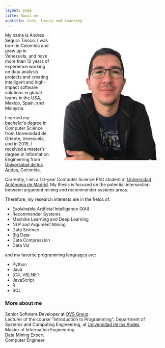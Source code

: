 ```yaml
---
layout: page
title: About me
subtitle: Code, family and teaching
---
```


<div>
    <img alt="Andres Segura Tinoco image" src="https://raw.githubusercontent.com/ansegura7/ansegura7.github.io/master/img/avatar-icon-ast.jpg" style="width:350px; float:right; margin-left:10px; margin-bottom:15px;" >
    <p>My name is Andres Segura Tinoco. I was born in Colombia and grew up in Venezuela, and have more than 12 years of experience working on data analysis projects and creating intelligent and high-impact software solutions in global teams in the USA, Mexico, Spain, and Malaysia.</p>
    <p>I earned my bachelor’s degree in Computer Science from Universidad de Oriente, Venezuela, and in 2019, I received a master’s degree in Information Engineering from <a href="https://sistemas.uniandes.edu.co/es/mine" target="_blank">Universidad de los Andes</a>, Colombia.</p>
</div>

Currently, I am a 1st-year Computer Science PhD student at <a href="http://www.uam.es/EscuelaDoctorado/Programa-de-Doctorado-en-Ingenier%C3%ADa-Inform%C3%A1tica-/1446711329597.htm?language=en_GB&nDept=2&pid=1446711296967&pidDept=1446711297278" target="_blank">Universidad Autónoma de Madrid</a>. My thesis is focused on the potential intersection between argument mining and recommender systems areas.

Therefore, my research interests are in the fields of:
- Explainable Artificial Intelligence (XAI)
- Recommender Systems
- Machine Learning and Deep Learning
- NLP and Argument Mining
- Data Science
- Big Data
- Data Compression
- Data Viz

and my favorite programming languages are:
- Python
- Java
- \[C#, VB\].NET
- JavaScript
- R
- SQL

### More about me

Senior Software Developer at <a href="http://ovsgroup.com/" target="_blank">OVS Group</a>  
Lecturer of the course "Introduction to Programming", Department of Systems and Computing Engineering, at <a href="https://uniandes.edu.co/" target="_blank">Universidad de los Andes</a>.  
Master of Information Engineering  
Data Mining Expert  
Computer Engineer

